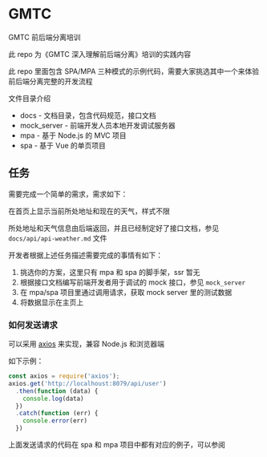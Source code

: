 # GMTC
GMTC 前后端分离培训

此 repo 为《GMTC 深入理解前后端分离》培训的实践内容

此 repo 里面包含 SPA/MPA 三种模式的示例代码，需要大家挑选其中一个来体验前后端分离完整的开发流程

文件目录介绍

- docs - 文档目录，包含代码规范，接口文档
- mock_server - 前端开发人员本地开发调试服务器
- mpa - 基于 Node.js 的 MVC 项目
- spa - 基于 Vue 的单页项目

## 任务

需要完成一个简单的需求，需求如下：

在首页上显示当前所处地址和现在的天气，样式不限

所处地址和天气信息由后端返回，并且已经制定好了接口文档，参见 `docs/api/api-weather.md` 文件

开发者根据上述任务描述需要完成的事情有如下：

1. 挑选你的方案，这里只有 mpa 和 spa 的脚手架，ssr 暂无
2. 根据接口文档编写前端开发者用于调试的 mock 接口，参见 `mock_server`
3. 在 mpa/spa 项目里通过调用请求，获取 mock server 里的测试数据
4. 将数据显示在主页上

### 如何发送请求

可以采用 [axios](https://github.com/axios/axios) 来实现，兼容 Node.js 和浏览器端

如下示例：

```javascript
const axios = require('axios');
axios.get('http://localhoust:8079/api/user')
  .then(function (data) {
    console.log(data)
  })
  .catch(function (err) {
    console.error(err)
  })
```

上面发送请求的代码在 spa 和 mpa 项目中都有对应的例子，可以参阅
